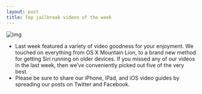 ```yaml
---
layout: post
title: Top jailbreak videos of the week
---
```

![img](http://media.idownloadblog.com/wp-content/uploads/2012/01/Videos.jpg)
* Last week featured a variety of video goodness for your enjoyment. We touched on everything from OS X Mountain Lion, to a brand new method for getting Siri running on older devices. If you missed any of our videos in the last week, then we’ve conveniently picked out five of the very best.
* Please be sure to share our iPhone, iPad, and iOS video guides by spreading our posts on Twitter and Facebook.

